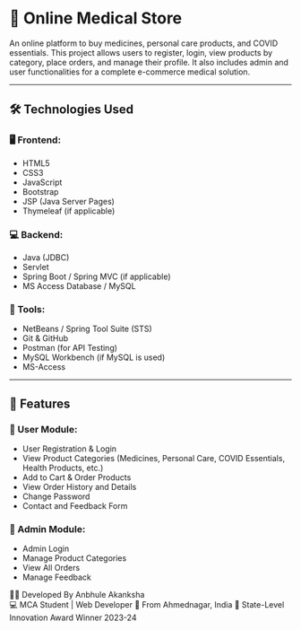# 💊 Online Medical Store

An online platform to buy medicines, personal care products, and COVID essentials. This project allows users to register, login, view products by category, place orders, and manage their profile. It also includes admin and user functionalities for a complete e-commerce medical solution.

---

## 🛠️ Technologies Used

### 🖥️ Frontend:
- HTML5
- CSS3
- JavaScript
- Bootstrap
- JSP (Java Server Pages)
- Thymeleaf (if applicable)

### 💻 Backend:
- Java (JDBC)
- Servlet
- Spring Boot / Spring MVC (if applicable)
- MS Access Database / MySQL

### 🧰 Tools:
- NetBeans / Spring Tool Suite (STS)
- Git & GitHub
- Postman (for API Testing)
- MySQL Workbench (if MySQL is used)
- MS-Access

---

## 🚀 Features

### 👤 User Module:
- User Registration & Login
- View Product Categories (Medicines, Personal Care, COVID Essentials, Health Products, etc.)
- Add to Cart & Order Products
- View Order History and Details
- Change Password
- Contact and Feedback Form

### 🔐 Admin Module:
- Admin Login
- Manage Product Categories
- View All Orders
- Manage Feedback

🙋‍♀️ Developed By
  Anbhule Akanksha  
💻 MCA Student | Web Developer
🏡 From Ahmednagar, India
🏅 State-Level Innovation Award Winner 2023-24




